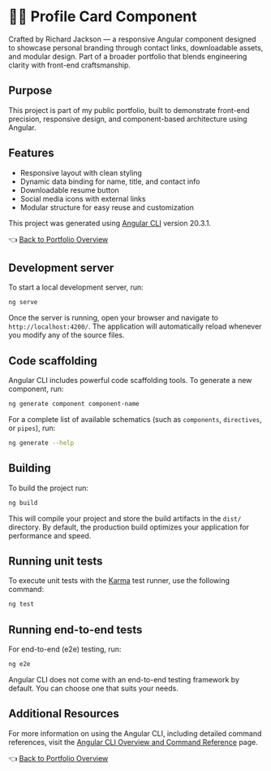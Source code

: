 # 🧑‍💼 Profile Card Component

Crafted by Richard Jackson — a responsive Angular component designed to showcase personal branding through contact links, downloadable assets, and modular design. Part of a broader portfolio that blends engineering clarity with front-end craftsmanship.

## Purpose

This project is part of my public portfolio, built to demonstrate front-end precision, responsive design, and component-based architecture using Angular.

## Features

- Responsive layout with clean styling
- Dynamic data binding for name, title, and contact info
- Downloadable resume button
- Social media icons with external links
- Modular structure for easy reuse and customization

This project was generated using [Angular CLI](https://github.com/angular/angular-cli) version 20.3.1.

👈 [Back to Portfolio Overview](../README.md)

## Development server

To start a local development server, run:

```bash
ng serve
```

Once the server is running, open your browser and navigate to `http://localhost:4200/`. The application will automatically reload whenever you modify any of the source files.

## Code scaffolding

Angular CLI includes powerful code scaffolding tools. To generate a new component, run:

```bash
ng generate component component-name
```

For a complete list of available schematics (such as `components`, `directives`, or `pipes`), run:

```bash
ng generate --help
```

## Building

To build the project run:

```bash
ng build
```

This will compile your project and store the build artifacts in the `dist/` directory. By default, the production build optimizes your application for performance and speed.

## Running unit tests

To execute unit tests with the [Karma](https://karma-runner.github.io) test runner, use the following command:

```bash
ng test
```

## Running end-to-end tests

For end-to-end (e2e) testing, run:

```bash
ng e2e
```

Angular CLI does not come with an end-to-end testing framework by default. You can choose one that suits your needs.

## Additional Resources

For more information on using the Angular CLI, including detailed command references, visit the [Angular CLI Overview and Command Reference](https://angular.dev/tools/cli) page.

👈 [Back to Portfolio Overview](../README.md)




